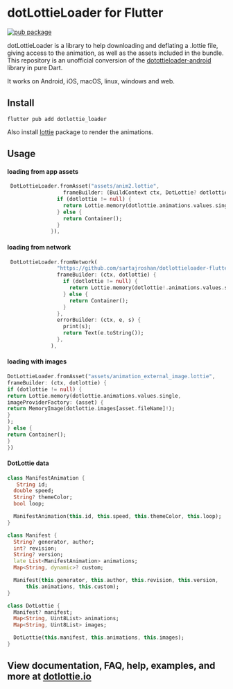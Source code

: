 
# dotLottieLoader for Flutter

[![pub package](https://img.shields.io/pub/v/dotlottie_loader.svg)](https://pub.dev/packages/dotlottie_loader)

dotLottieLoader is a library to help downloading and deflating a .lottie file, giving access to the animation,
as well as the assets included in the bundle. This repository is an unofficial conversion of the [dotottieloader-android](https://github.com/dotlottie/dotlottieloader-android) library in pure Dart. 

It works on Android, iOS, macOS, linux, windows and web.

## Install

```
flutter pub add dotlottie_loader
```

Also install [lottie](https://pub.dev/packages/lottie) package to render the animations.

## Usage

#### loading from app assets

```dart
 DotLottieLoader.fromAsset("assets/anim2.lottie",
                  frameBuilder: (BuildContext ctx, DotLottie? dotlottie) {
                if (dotlottie != null) {
                  return Lottie.memory(dotlottie.animations.values.single);
                } else {
                  return Container();
                }
              }),
```

#### loading from network

```dart
 DotLottieLoader.fromNetwork(
                "https://github.com/sartajroshan/dotlottieloader-flutter/raw/master/example/assets/animation.lottie",
                frameBuilder: (ctx, dotlottie) {
                  if (dotlottie != null) {
                    return Lottie.memory(dotlottie!.animations.values.single);
                  } else {
                    return Container();
                  }
                },
                errorBuilder: (ctx, e, s) {
                  print(s);
                  return Text(e.toString());
                },
              ),
```

#### loading with images

```dart
DotLottieLoader.fromAsset("assets/animation_external_image.lottie",
frameBuilder: (ctx, dotlottie) {
if (dotlottie != null) {
return Lottie.memory(dotlottie.animations.values.single,
imageProviderFactory: (asset) {
return MemoryImage(dotlottie.images[asset.fileName]!);
}
);
} else {
return Container();
}
})
```


#### DotLottie data

```dart
class ManifestAnimation {
   String id;
  double speed;
  String? themeColor;
  bool loop;

  ManifestAnimation(this.id, this.speed, this.themeColor, this.loop);
}

class Manifest {
  String? generator, author;
  int? revision;
  String? version;
  late List<ManifestAnimation> animations;
  Map<String, dynamic>? custom;

  Manifest(this.generator, this.author, this.revision, this.version,
      this.animations, this.custom);
}

class DotLottie {
  Manifest? manifest;
  Map<String, Uint8List> animations;
  Map<String, Uint8List> images;

  DotLottie(this.manifest, this.animations, this.images);
}
```

## View documentation, FAQ, help, examples, and more at [dotlottie.io](https://dotlottie.io/)
